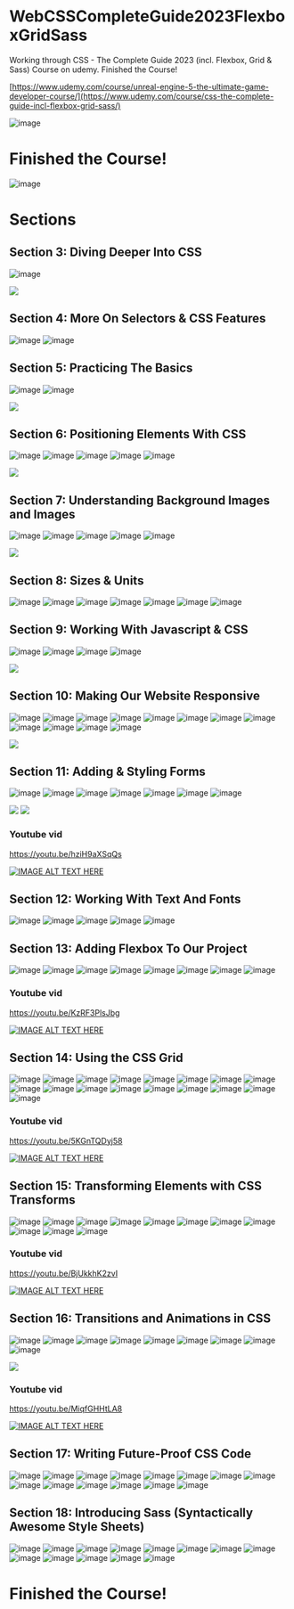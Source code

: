 # WebCSSCompleteGuide2023FlexboxGridSass
Working through CSS - The Complete Guide 2023 (incl. Flexbox, Grid &amp; Sass) Course on udemy. Finished the Course! 

[https://www.udemy.com/course/unreal-engine-5-the-ultimate-game-developer-course/](https://www.udemy.com/course/css-the-complete-guide-incl-flexbox-grid-sass/)

![image](https://media.githubusercontent.com/media/jacobmott/WebCSSCompleteGuide2023FlexboxGridSass/main/Screenshots/GetStartedWithCSSUdemy.png)

# Finished the Course! 

![image](https://media.githubusercontent.com/media/jacobmott/WebCSSCompleteGuide2023FlexboxGridSass/main/Screenshots/CSS-TheCompleteGuide2023-incl-Flexbox-Grid&Sass.jpg)

# Sections


## Section 3: Diving Deeper Into CSS

![image](https://media.githubusercontent.com/media/jacobmott/WebCSSCompleteGuide2023FlexboxGridSass/main/Screenshots/Section3-1.png)


![](https://media.githubusercontent.com/media/jacobmott/WebCSSCompleteGuide2023FlexboxGridSass/main/Screenshots/Section3.gif)


## Section 4: More On Selectors & CSS Features

![image](https://media.githubusercontent.com/media/jacobmott/WebCSSCompleteGuide2023FlexboxGridSass/main/Screenshots/2023-07-0215_41_36-slides_max1.png)
![image](https://media.githubusercontent.com/media/jacobmott/WebCSSCompleteGuide2023FlexboxGridSass/main/Screenshots/2023-07-0215_41_36-slides_max2.png)


## Section 5: Practicing The Basics

![image](https://media.githubusercontent.com/media/jacobmott/WebCSSCompleteGuide2023FlexboxGridSass/main/Screenshots/2023-07-03-21_37_21Section5Progress1.png)
![image](https://media.githubusercontent.com/media/jacobmott/WebCSSCompleteGuide2023FlexboxGridSass/main/Screenshots/2023-07-04-15_27_21Section5-1.png)


![](https://media.githubusercontent.com/media/jacobmott/WebCSSCompleteGuide2023FlexboxGridSass/main/Screenshots/2023-07-04-15_27_21Section5-1.gif)

## Section 6: Positioning Elements With CSS

![image](https://media.githubusercontent.com/media/jacobmott/WebCSSCompleteGuide2023FlexboxGridSass/main/Screenshots/PositioningElementswithCSS1.png)
![image](https://media.githubusercontent.com/media/jacobmott/WebCSSCompleteGuide2023FlexboxGridSass/main/Screenshots/PositioningElementswithCSS2.png)
![image](https://media.githubusercontent.com/media/jacobmott/WebCSSCompleteGuide2023FlexboxGridSass/main/Screenshots/PositioningElementswithCSS3.png)
![image](https://media.githubusercontent.com/media/jacobmott/WebCSSCompleteGuide2023FlexboxGridSass/main/Screenshots/PositioningElementswithCSS4.png)
![image](https://media.githubusercontent.com/media/jacobmott/WebCSSCompleteGuide2023FlexboxGridSass/main/Screenshots/PositioningElementswithCSS5.png)

![](https://media.githubusercontent.com/media/jacobmott/WebCSSCompleteGuide2023FlexboxGridSass/main/Screenshots/PositioningElementswithCSS.gif)

## Section 7: Understanding Background Images and Images

![image](https://media.githubusercontent.com/media/jacobmott/WebCSSCompleteGuide2023FlexboxGridSass/main/Screenshots/UnderstandingBckImgsAndImgs1.png)
![image](https://media.githubusercontent.com/media/jacobmott/WebCSSCompleteGuide2023FlexboxGridSass/main/Screenshots/UnderstandingBckImgsAndImgs2.png)
![image](https://media.githubusercontent.com/media/jacobmott/WebCSSCompleteGuide2023FlexboxGridSass/main/Screenshots/UnderstandingBckImgsAndImgs3.png)
![image](https://media.githubusercontent.com/media/jacobmott/WebCSSCompleteGuide2023FlexboxGridSass/main/Screenshots/UnderstandingBckImgsAndImgs4.png)
![image](https://media.githubusercontent.com/media/jacobmott/WebCSSCompleteGuide2023FlexboxGridSass/main/Screenshots/UnderstandingBckImgsAndImgs5.png)

![](https://media.githubusercontent.com/media/jacobmott/WebCSSCompleteGuide2023FlexboxGridSass/main/Screenshots/UnderstandingBckImgsAndImgs.gif)

## Section 8: Sizes & Units

![image](https://media.githubusercontent.com/media/jacobmott/WebCSSCompleteGuide2023FlexboxGridSass/main/Screenshots/css-units-slides1.png)
![image](https://media.githubusercontent.com/media/jacobmott/WebCSSCompleteGuide2023FlexboxGridSass/main/Screenshots/css-units-slides2.png)
![image](https://media.githubusercontent.com/media/jacobmott/WebCSSCompleteGuide2023FlexboxGridSass/main/Screenshots/css-units-slides3.png)
![image](https://media.githubusercontent.com/media/jacobmott/WebCSSCompleteGuide2023FlexboxGridSass/main/Screenshots/css-units-slides4.png)
![image](https://media.githubusercontent.com/media/jacobmott/WebCSSCompleteGuide2023FlexboxGridSass/main/Screenshots/css-units-slides5.png)
![image](https://media.githubusercontent.com/media/jacobmott/WebCSSCompleteGuide2023FlexboxGridSass/main/Screenshots/css-units-slides6.png)
![image](https://media.githubusercontent.com/media/jacobmott/WebCSSCompleteGuide2023FlexboxGridSass/main/Screenshots/css-units-slides7.png)

## Section 9: Working With Javascript & CSS

![image](https://media.githubusercontent.com/media/jacobmott/WebCSSCompleteGuide2023FlexboxGridSass/main/Screenshots/WorkingWithJavascriptAndCSS1.png)
![image](https://media.githubusercontent.com/media/jacobmott/WebCSSCompleteGuide2023FlexboxGridSass/main/Screenshots/WorkingWithJavascriptAndCSS2.png)
![image](https://media.githubusercontent.com/media/jacobmott/WebCSSCompleteGuide2023FlexboxGridSass/main/Screenshots/WorkingWithJavascriptAndCSS3.png)
![image](https://media.githubusercontent.com/media/jacobmott/WebCSSCompleteGuide2023FlexboxGridSass/main/Screenshots/WorkingWithJavascriptAndCSS4.png)

![](https://media.githubusercontent.com/media/jacobmott/WebCSSCompleteGuide2023FlexboxGridSass/main/Screenshots//WorkingWithJavascriptAndCSS.gif)

## Section 10: Making Our Website Responsive

![image](https://media.githubusercontent.com/media/jacobmott/WebCSSCompleteGuide2023FlexboxGridSass/main/Screenshots/MakingOurWebsiteResponsive1.png)
![image](https://media.githubusercontent.com/media/jacobmott/WebCSSCompleteGuide2023FlexboxGridSass/main/Screenshots/MakingOurWebsiteResponsive2.png)
![image](https://media.githubusercontent.com/media/jacobmott/WebCSSCompleteGuide2023FlexboxGridSass/main/Screenshots/MakingOurWebsiteResponsive3.png)
![image](https://media.githubusercontent.com/media/jacobmott/WebCSSCompleteGuide2023FlexboxGridSass/main/Screenshots/MakingOurWebsiteResponsive4.png)
![image](https://media.githubusercontent.com/media/jacobmott/WebCSSCompleteGuide2023FlexboxGridSass/main/Screenshots/MakingOurWebsiteResponsive5.png)
![image](https://media.githubusercontent.com/media/jacobmott/WebCSSCompleteGuide2023FlexboxGridSass/main/Screenshots/MakingOurWebsiteResponsive6.png)
![image](https://media.githubusercontent.com/media/jacobmott/WebCSSCompleteGuide2023FlexboxGridSass/main/Screenshots/MakingOurWebsiteResponsive7.png)
![image](https://media.githubusercontent.com/media/jacobmott/WebCSSCompleteGuide2023FlexboxGridSass/main/Screenshots/MakingOurWebsiteResponsive8.png)
![image](https://media.githubusercontent.com/media/jacobmott/WebCSSCompleteGuide2023FlexboxGridSass/main/Screenshots/MakingOurWebsiteResponsive9.png)
![image](https://media.githubusercontent.com/media/jacobmott/WebCSSCompleteGuide2023FlexboxGridSass/main/Screenshots/MakingOurWebsiteResponsive10.png)
![image](https://media.githubusercontent.com/media/jacobmott/WebCSSCompleteGuide2023FlexboxGridSass/main/Screenshots/MakingOurWebsiteResponsive11.png)
![image](https://media.githubusercontent.com/media/jacobmott/WebCSSCompleteGuide2023FlexboxGridSass/main/Screenshots/MakingOurWebsiteResponsive12.png)

![](https://media.githubusercontent.com/media/jacobmott/WebCSSCompleteGuide2023FlexboxGridSass/main/Screenshots/MakingOurWebsiteResponsive.gif)

## Section 11: Adding & Styling Forms

![image](https://media.githubusercontent.com/media/jacobmott/WebCSSCompleteGuide2023FlexboxGridSass/main/Screenshots/Section11AddingAndStylingForms1.png)
![image](https://media.githubusercontent.com/media/jacobmott/WebCSSCompleteGuide2023FlexboxGridSass/main/Screenshots/Section11AddingAndStylingForms2.png)
![image](https://media.githubusercontent.com/media/jacobmott/WebCSSCompleteGuide2023FlexboxGridSass/main/Screenshots/Section11AddingAndStylingForms3.png)
![image](https://media.githubusercontent.com/media/jacobmott/WebCSSCompleteGuide2023FlexboxGridSass/main/Screenshots/Section11AddingAndStylingForms5.png)
![image](https://media.githubusercontent.com/media/jacobmott/WebCSSCompleteGuide2023FlexboxGridSass/main/Screenshots/Section11AddingAndStylingForms6.png)
![image](https://media.githubusercontent.com/media/jacobmott/WebCSSCompleteGuide2023FlexboxGridSass/main/Screenshots/Section11AddingAndStylingForms7.png)
![image](https://media.githubusercontent.com/media/jacobmott/WebCSSCompleteGuide2023FlexboxGridSass/main/Screenshots/Section11AddingAndStylingForms8.png)

![](https://media.githubusercontent.com/media/jacobmott/WebCSSCompleteGuide2023FlexboxGridSass/main/Screenshots/Section11AddingAndStylingForms.gif)
![](https://media.githubusercontent.com/media/jacobmott/WebCSSCompleteGuide2023FlexboxGridSass/main/Screenshots/AfterSection11ProgressSoFar.gif)
 
### Youtube vid

https://youtu.be/hziH9aXSqQs

[![IMAGE ALT TEXT HERE](https://img.youtube.com/vi/hziH9aXSqQs/0.jpg)](https://youtu.be/hziH9aXSqQs)


## Section 12: Working With Text And Fonts

![image](https://media.githubusercontent.com/media/jacobmott/WebCSSCompleteGuide2023FlexboxGridSass/main/Screenshots/WorkingWithTextAndFonts1.png)
![image](https://media.githubusercontent.com/media/jacobmott/WebCSSCompleteGuide2023FlexboxGridSass/main/Screenshots/WorkingWithTextAndFonts2.png)
![image](https://media.githubusercontent.com/media/jacobmott/WebCSSCompleteGuide2023FlexboxGridSass/main/Screenshots/WorkingWithTextAndFonts3.png)
![image](https://media.githubusercontent.com/media/jacobmott/WebCSSCompleteGuide2023FlexboxGridSass/main/Screenshots/WorkingWithTextAndFonts4.png)
![image](https://media.githubusercontent.com/media/jacobmott/WebCSSCompleteGuide2023FlexboxGridSass/main/Screenshots/WorkingWithTextAndFonts5.png)

## Section 13: Adding Flexbox To Our Project

![image](https://media.githubusercontent.com/media/jacobmott/WebCSSCompleteGuide2023FlexboxGridSass/main/Screenshots/AddingFlexboxToOurProject1.png)
![image](https://media.githubusercontent.com/media/jacobmott/WebCSSCompleteGuide2023FlexboxGridSass/main/Screenshots/AddingFlexboxToOurProject2.png)
![image](https://media.githubusercontent.com/media/jacobmott/WebCSSCompleteGuide2023FlexboxGridSass/main/Screenshots/AddingFlexboxToOurProject3.png)
![image](https://media.githubusercontent.com/media/jacobmott/WebCSSCompleteGuide2023FlexboxGridSass/main/Screenshots/AddingFlexboxToOurProject4.png)
![image](https://media.githubusercontent.com/media/jacobmott/WebCSSCompleteGuide2023FlexboxGridSass/main/Screenshots/AddingFlexboxToOurProject5.png)
![image](https://media.githubusercontent.com/media/jacobmott/WebCSSCompleteGuide2023FlexboxGridSass/main/Screenshots/AddingFlexboxToOurProject6.png)
![image](https://media.githubusercontent.com/media/jacobmott/WebCSSCompleteGuide2023FlexboxGridSass/main/Screenshots/AddingFlexboxToOurProject7.png)
![image](https://media.githubusercontent.com/media/jacobmott/WebCSSCompleteGuide2023FlexboxGridSass/main/Screenshots/AddingFlexboxToOurProject8.png)
 
### Youtube vid

https://youtu.be/KzRF3PlsJbg

[![IMAGE ALT TEXT HERE](https://img.youtube.com/vi/KzRF3PlsJbg/0.jpg)](https://youtu.be/KzRF3PlsJbg)


## Section 14: Using the CSS Grid

![image](https://media.githubusercontent.com/media/jacobmott/WebCSSCompleteGuide2023FlexboxGridSass/main/Screenshots/UsingTheCSSGrid1.png)
![image](https://media.githubusercontent.com/media/jacobmott/WebCSSCompleteGuide2023FlexboxGridSass/main/Screenshots/UsingTheCSSGrid2.png)
![image](https://media.githubusercontent.com/media/jacobmott/WebCSSCompleteGuide2023FlexboxGridSass/main/Screenshots/UsingTheCSSGrid3.png)
![image](https://media.githubusercontent.com/media/jacobmott/WebCSSCompleteGuide2023FlexboxGridSass/main/Screenshots/UsingTheCSSGrid4.png)
![image](https://media.githubusercontent.com/media/jacobmott/WebCSSCompleteGuide2023FlexboxGridSass/main/Screenshots/UsingTheCSSGrid5.png)
![image](https://media.githubusercontent.com/media/jacobmott/WebCSSCompleteGuide2023FlexboxGridSass/main/Screenshots/UsingTheCSSGrid6.png)
![image](https://media.githubusercontent.com/media/jacobmott/WebCSSCompleteGuide2023FlexboxGridSass/main/Screenshots/UsingTheCSSGrid7.png)
![image](https://media.githubusercontent.com/media/jacobmott/WebCSSCompleteGuide2023FlexboxGridSass/main/Screenshots/UsingTheCSSGrid8.png)
![image](https://media.githubusercontent.com/media/jacobmott/WebCSSCompleteGuide2023FlexboxGridSass/main/Screenshots/UsingTheCSSGrid9.png)
![image](https://media.githubusercontent.com/media/jacobmott/WebCSSCompleteGuide2023FlexboxGridSass/main/Screenshots/UsingTheCSSGrid10.png)
![image](https://media.githubusercontent.com/media/jacobmott/WebCSSCompleteGuide2023FlexboxGridSass/main/Screenshots/UsingTheCSSGrid11.png)
![image](https://media.githubusercontent.com/media/jacobmott/WebCSSCompleteGuide2023FlexboxGridSass/main/Screenshots/UsingTheCSSGrid12.png)
![image](https://media.githubusercontent.com/media/jacobmott/WebCSSCompleteGuide2023FlexboxGridSass/main/Screenshots/UsingTheCSSGrid13.png)
![image](https://media.githubusercontent.com/media/jacobmott/WebCSSCompleteGuide2023FlexboxGridSass/main/Screenshots/UsingTheCSSGrid14.png)
![image](https://media.githubusercontent.com/media/jacobmott/WebCSSCompleteGuide2023FlexboxGridSass/main/Screenshots/UsingTheCSSGrid15.png)
![image](https://media.githubusercontent.com/media/jacobmott/WebCSSCompleteGuide2023FlexboxGridSass/main/Screenshots/UsingTheCSSGrid16.png)
![image](https://media.githubusercontent.com/media/jacobmott/WebCSSCompleteGuide2023FlexboxGridSass/main/Screenshots/UsingTheCSSGrid17.png)

 
### Youtube vid

https://youtu.be/5KGnTQDyj58

[![IMAGE ALT TEXT HERE](https://img.youtube.com/vi/5KGnTQDyj58/0.jpg)](https://youtu.be/5KGnTQDyj58)

## Section 15: Transforming Elements with CSS Transforms

![image](https://media.githubusercontent.com/media/jacobmott/WebCSSCompleteGuide2023FlexboxGridSass/main/Screenshots/TransformingElementsWithCSSTransforms1.png)
![image](https://media.githubusercontent.com/media/jacobmott/WebCSSCompleteGuide2023FlexboxGridSass/main/Screenshots/TransformingElementsWithCSSTransforms2.png)
![image](https://media.githubusercontent.com/media/jacobmott/WebCSSCompleteGuide2023FlexboxGridSass/main/Screenshots/TransformingElementsWithCSSTransforms3.png)
![image](https://media.githubusercontent.com/media/jacobmott/WebCSSCompleteGuide2023FlexboxGridSass/main/Screenshots/TransformingElementsWithCSSTransforms4.png)
![image](https://media.githubusercontent.com/media/jacobmott/WebCSSCompleteGuide2023FlexboxGridSass/main/Screenshots/TransformingElementsWithCSSTransforms5.png)
![image](https://media.githubusercontent.com/media/jacobmott/WebCSSCompleteGuide2023FlexboxGridSass/main/Screenshots/TransformingElementsWithCSSTransforms6.png)
![image](https://media.githubusercontent.com/media/jacobmott/WebCSSCompleteGuide2023FlexboxGridSass/main/Screenshots/TransformingElementsWithCSSTransforms7.png)
![image](https://media.githubusercontent.com/media/jacobmott/WebCSSCompleteGuide2023FlexboxGridSass/main/Screenshots/TransformingElementsWithCSSTransforms8.png)
![image](https://media.githubusercontent.com/media/jacobmott/WebCSSCompleteGuide2023FlexboxGridSass/main/Screenshots/TransformingElementsWithCSSTransforms9.png)
![image](https://media.githubusercontent.com/media/jacobmott/WebCSSCompleteGuide2023FlexboxGridSass/main/Screenshots/TransformingElementsWithCSSTransforms10.png)
![image](https://media.githubusercontent.com/media/jacobmott/WebCSSCompleteGuide2023FlexboxGridSass/main/Screenshots/TransformingElementsWithCSSTransforms11.png)

### Youtube vid

https://youtu.be/BjUkkhK2zvI

[![IMAGE ALT TEXT HERE](https://img.youtube.com/vi/BjUkkhK2zvI/0.jpg)](https://youtu.be/BjUkkhK2zvI)


## Section 16: Transitions and Animations in CSS

![image](https://media.githubusercontent.com/media/jacobmott/WebCSSCompleteGuide2023FlexboxGridSass/main/Screenshots/TransitionsAndAnimationsInCSS1.png)
![image](https://media.githubusercontent.com/media/jacobmott/WebCSSCompleteGuide2023FlexboxGridSass/main/Screenshots/TransitionsAndAnimationsInCSS2.png)
![image](https://media.githubusercontent.com/media/jacobmott/WebCSSCompleteGuide2023FlexboxGridSass/main/Screenshots/TransitionsAndAnimationsInCSS3.png)
![image](https://media.githubusercontent.com/media/jacobmott/WebCSSCompleteGuide2023FlexboxGridSass/main/Screenshots/TransitionsAndAnimationsInCSS4.png)
![image](https://media.githubusercontent.com/media/jacobmott/WebCSSCompleteGuide2023FlexboxGridSass/main/Screenshots/TransitionsAndAnimationsInCSS5.png)
![image](https://media.githubusercontent.com/media/jacobmott/WebCSSCompleteGuide2023FlexboxGridSass/main/Screenshots/TransitionsAndAnimationsInCSS6.png)
![image](https://media.githubusercontent.com/media/jacobmott/WebCSSCompleteGuide2023FlexboxGridSass/main/Screenshots/TransitionsAndAnimationsInCSS7.png)
![image](https://media.githubusercontent.com/media/jacobmott/WebCSSCompleteGuide2023FlexboxGridSass/main/Screenshots/TransitionsAndAnimationsInCSS8.png)
![image](https://media.githubusercontent.com/media/jacobmott/WebCSSCompleteGuide2023FlexboxGridSass/main/Screenshots/TransitionsAndAnimationsInCSS9.png)

![](https://media.githubusercontent.com/media/jacobmott/WebCSSCompleteGuide2023FlexboxGridSass/main/Screenshots/TransitionsAndAnimationsInCSS.gif)

### Youtube vid

https://youtu.be/MiqfGHHtLA8

[![IMAGE ALT TEXT HERE](https://img.youtube.com/vi/MiqfGHHtLA8/0.jpg)](https://youtu.be/MiqfGHHtLA8)


## Section 17: Writing Future-Proof CSS Code

![image](https://media.githubusercontent.com/media/jacobmott/WebCSSCompleteGuide2023FlexboxGridSass/main/Screenshots/WritingFutureProofCSSCode1.png)
![image](https://media.githubusercontent.com/media/jacobmott/WebCSSCompleteGuide2023FlexboxGridSass/main/Screenshots/WritingFutureProofCSSCode2.png)
![image](https://media.githubusercontent.com/media/jacobmott/WebCSSCompleteGuide2023FlexboxGridSass/main/Screenshots/WritingFutureProofCSSCode3.png)
![image](https://media.githubusercontent.com/media/jacobmott/WebCSSCompleteGuide2023FlexboxGridSass/main/Screenshots/WritingFutureProofCSSCode4.png)
![image](https://media.githubusercontent.com/media/jacobmott/WebCSSCompleteGuide2023FlexboxGridSass/main/Screenshots/WritingFutureProofCSSCode5.png)
![image](https://media.githubusercontent.com/media/jacobmott/WebCSSCompleteGuide2023FlexboxGridSass/main/Screenshots/WritingFutureProofCSSCode6.png)
![image](https://media.githubusercontent.com/media/jacobmott/WebCSSCompleteGuide2023FlexboxGridSass/main/Screenshots/WritingFutureProofCSSCode7.png)
![image](https://media.githubusercontent.com/media/jacobmott/WebCSSCompleteGuide2023FlexboxGridSass/main/Screenshots/WritingFutureProofCSSCode8.png)
![image](https://media.githubusercontent.com/media/jacobmott/WebCSSCompleteGuide2023FlexboxGridSass/main/Screenshots/WritingFutureProofCSSCode9.png)
![image](https://media.githubusercontent.com/media/jacobmott/WebCSSCompleteGuide2023FlexboxGridSass/main/Screenshots/WritingFutureProofCSSCode10.png)
![image](https://media.githubusercontent.com/media/jacobmott/WebCSSCompleteGuide2023FlexboxGridSass/main/Screenshots/WritingFutureProofCSSCode11.png)
![image](https://media.githubusercontent.com/media/jacobmott/WebCSSCompleteGuide2023FlexboxGridSass/main/Screenshots/WritingFutureProofCSSCode12.png)
![image](https://media.githubusercontent.com/media/jacobmott/WebCSSCompleteGuide2023FlexboxGridSass/main/Screenshots/WritingFutureProofCSSCode13.png)
![image](https://media.githubusercontent.com/media/jacobmott/WebCSSCompleteGuide2023FlexboxGridSass/main/Screenshots/WritingFutureProofCSSCode14.png)


## Section 18: Introducing Sass (Syntactically Awesome Style Sheets)

![image](https://media.githubusercontent.com/media/jacobmott/WebCSSCompleteGuide2023FlexboxGridSass/main/Screenshots/IntroducingSass-SyntacticallyAwesomeStyleSheets1.png)
![image](https://media.githubusercontent.com/media/jacobmott/WebCSSCompleteGuide2023FlexboxGridSass/main/Screenshots/IntroducingSass-SyntacticallyAwesomeStyleSheets2.png)
![image](https://media.githubusercontent.com/media/jacobmott/WebCSSCompleteGuide2023FlexboxGridSass/main/Screenshots/IntroducingSass-SyntacticallyAwesomeStyleSheets3.png)
![image](https://media.githubusercontent.com/media/jacobmott/WebCSSCompleteGuide2023FlexboxGridSass/main/Screenshots/IntroducingSass-SyntacticallyAwesomeStyleSheets4.png)
![image](https://media.githubusercontent.com/media/jacobmott/WebCSSCompleteGuide2023FlexboxGridSass/main/Screenshots/IntroducingSass-SyntacticallyAwesomeStyleSheets5.png)
![image](https://media.githubusercontent.com/media/jacobmott/WebCSSCompleteGuide2023FlexboxGridSass/main/Screenshots/IntroducingSass-SyntacticallyAwesomeStyleSheets6.png)
![image](https://media.githubusercontent.com/media/jacobmott/WebCSSCompleteGuide2023FlexboxGridSass/main/Screenshots/IntroducingSass-SyntacticallyAwesomeStyleSheets7.png)
![image](https://media.githubusercontent.com/media/jacobmott/WebCSSCompleteGuide2023FlexboxGridSass/main/Screenshots/IntroducingSass-SyntacticallyAwesomeStyleSheets8.png)
![image](https://media.githubusercontent.com/media/jacobmott/WebCSSCompleteGuide2023FlexboxGridSass/main/Screenshots/IntroducingSass-SyntacticallyAwesomeStyleSheets9.png)
![image](https://media.githubusercontent.com/media/jacobmott/WebCSSCompleteGuide2023FlexboxGridSass/main/Screenshots/IntroducingSass-SyntacticallyAwesomeStyleSheets10.png)
![image](https://media.githubusercontent.com/media/jacobmott/WebCSSCompleteGuide2023FlexboxGridSass/main/Screenshots/IntroducingSass-SyntacticallyAwesomeStyleSheets11.png)
![image](https://media.githubusercontent.com/media/jacobmott/WebCSSCompleteGuide2023FlexboxGridSass/main/Screenshots/IntroducingSass-SyntacticallyAwesomeStyleSheets12.png)
![image](https://media.githubusercontent.com/media/jacobmott/WebCSSCompleteGuide2023FlexboxGridSass/main/Screenshots/IntroducingSass-SyntacticallyAwesomeStyleSheets13.png)


# Finished the Course! 
